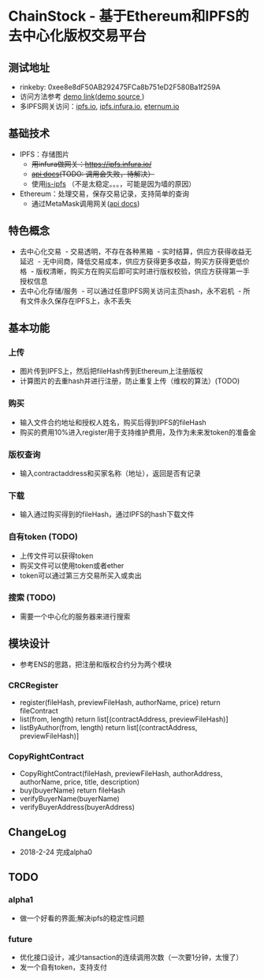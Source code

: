# ChainStock - 基于Ethereum和IPFS的去中心化版权交易平台

## 测试地址
- rinkeby: 0xee8e8dF50AB292475FCa8b751eD2F580Ba1f259A
- 访问方法参考 [demo link](https://phxwang.github.io/chainstock/demo.html)([demo source ](https://github.com/phxwang/chainstock/blob/master/docs/demo.html))
- 多IPFS网关访问：[ipfs.io](https://ipfs.io/ipfs/QmajKNF3bmTMhgjNhy8kZsuFRfZT5YFigZQMCpgju5pMZ5), [ipfs.infura.io](https://ipfs.infura.io/ipfs/QmajKNF3bmTMhgjNhy8kZsuFRfZT5YFigZQMCpgju5pMZ5), [eternum.io](https://www.eternum.io/ipfs/QmajKNF3bmTMhgjNhy8kZsuFRfZT5YFigZQMCpgju5pMZ5)

## 基础技术
* IPFS：存储图片
  * ~~用infura做网关：https://ipfs.infura.io/~~
  * ~~[api docs](https://github.com/ipfs/js-ipfs-api)(TODO: 调用会失败，待解决）~~
  * 使用[js-ipfs](https://github.com/ipfs/js-ipfs) （不是太稳定。。。，可能是因为墙的原因）
* Ethereum：处理交易，保存交易记录，支持简单的查询
  * 通过MetaMask调用网关([api docs](https://github.com/MetaMask/faq/blob/master/DEVELOPERS.md))
## 特色概念
 - 去中心化交易
  - 交易透明，不存在各种黑箱
  - 实时结算，供应方获得收益无延迟
  - 无中间商，降低交易成本，供应方获得更多收益，购买方获得更低价格
  - 版权清晰，购买方在购买后即可实时进行版权校验，供应方获得第一手授权信息
 - 去中心化存储/服务
  - 可以通过任意IPFS网关访问主页hash，永不宕机
  - 所有文件永久保存在IPFS上，永不丢失
  
## 基本功能
### 上传
* 图片传到IPFS上，然后把fileHash传到Ethereum上注册版权
* 计算图片的去重hash并进行注册，防止重复上传（维权的算法）(TODO)
### 购买
* 输入文件合约地址和授权人姓名，购买后得到IPFS的fileHash
* 购买的费用10%进入register用于支持维护费用，及作为未来发token的准备金
### 版权查询
* 输入contractaddress和买家名称（地址），返回是否有记录
### 下载
* 输入通过购买得到的fileHash，通过IPFS的hash下载文件
### 自有token (TODO)
* 上传文件可以获得token
* 购买文件可以使用token或者ether
* token可以通过第三方交易所买入或卖出
### 搜索 (TODO)
* 需要一个中心化的服务器来进行搜索

## 模块设计
* 参考ENS的思路，把注册和版权合约分为两个模块
### CRCRegister 
* register(fileHash, previewFileHash, authorName, price) return fileContract
* list(from, length) return list[(contractAddress, previewFileHash)]
* listByAuthor(from, length) return list[(contractAddress, previewFileHash)]

### CopyRightContract
* CopyRightContract(fileHash, previewFileHash, authorAddress, authorName, price, title, description)
* buy(buyerName) return fileHash
* verifyBuyerName(buyerName)
* verifyBuyerAddress(buyerAddress)

## ChangeLog
- 2018-2-24 完成alpha0

## TODO
### alpha1
- 做一个好看的界面;解决ipfs的稳定性问题
### future
- 优化接口设计，减少tansaction的连续调用次数（一次要1分钟，太慢了）
- 发一个自有token，支持支付
